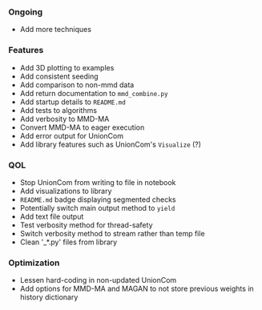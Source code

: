 ### Ongoing
- Add more techniques

### Features
- Add 3D plotting to examples
- Add consistent seeding
- Add comparison to non-mmd data
- Add return documentation to `mmd_combine.py`
- Add startup details to `README.md`
- Add tests to algorithms
- Add verbosity to MMD-MA
- Convert MMD-MA to eager execution
- Add error output for UnionCom
- Add library features such as UnionCom's `Visualize` (?)

### QOL
- Stop UnionCom from writing to file in notebook
- Add visualizations to library
- `README.md` badge displaying segmented checks
- Potentially switch main output method to `yield`
- Add text file output
- Test verbosity method for thread-safety
- Switch verbosity method to stream rather than temp file
- Clean '_*.py' files from library

### Optimization
- Lessen hard-coding in non-updated UnionCom
- Add options for MMD-MA and MAGAN to not store previous weights in history dictionary
